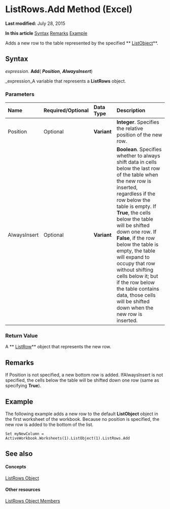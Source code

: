 
# ListRows.Add Method (Excel)

 **Last modified:** July 28, 2015

 **In this article**
 [Syntax](#sectionSection0)
 [Remarks](#sectionSection1)
 [Example](#sectionSection2)


Adds a new row to the table represented by the specified  ** [ListObject](46de6c4f-8ce0-0c7d-da59-6e52f5eab612.md)**.


## Syntax
<a name="sectionSection0"> </a>

 _expression_. **Add**( **_Position_**,  **_AlwaysInsert_**)

 _expression_A variable that represents a  **ListRows** object.


### Parameters



|**Name**|**Required/Optional**|**Data Type**|**Description**|
|:-----|:-----|:-----|:-----|
|Position|Optional| **Variant**| **Integer**. Specifies the relative position of the new row.|
|AlwaysInsert|Optional| **Variant**| **Boolean**. Specifies whether to always shift data in cells below the last row of the table when the new row is inserted, regardless if the row below the table is empty. If  **True**, the cells below the table will be shifted down one row. If  **False**, if the row below the table is empty, the table will expand to occupy that row without shifting cells below it; but if the row below the table contains data, those cells will be shifted down when the new row is inserted.|

### Return Value

A  ** [ListRow](ba3e4215-14b6-3dca-82d0-0951f9f2fc3e.md)** object that represents the new row.


## Remarks
<a name="sectionSection1"> </a>

If Position is not specified, a new bottom row is added. IfAlwaysInsert is not specified, the cells below the table will be shifted down one row (same as specifying **True**).


## Example
<a name="sectionSection2"> </a>

The following example adds a new row to the default  **ListObject** object in the first worksheet of the workbook. Because no position is specified, the new row is added to the bottom of the list.


```
Set myNewColumn = ActiveWorkbook.Worksheets(1).ListObject(1).ListRows.Add
```


## See also
<a name="sectionSection2"> </a>


#### Concepts


 [ListRows Object](e4035209-00a2-ea16-a3b9-2d23afe0b88a.md)
#### Other resources


 [ListRows Object Members](6ade33bf-71e4-a7a4-ca34-9e3146c7dd80.md)
